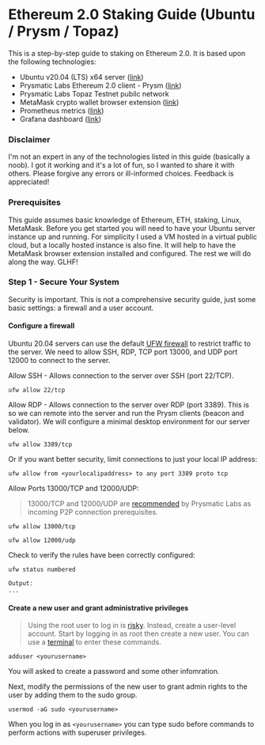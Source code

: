 # Ethereum 2.0 Staking Guide (Ubuntu / Prysm / Topaz)
This is a step-by-step guide to staking on Ethereum 2.0. It is based upon the following technologies:
- Ubuntu v20.04 (LTS) x64 server ([link](https://ubuntu.com/))
- Prysmatic Labs Ethereum 2.0 client - Prysm ([link](https://prysmaticlabs.com/))
- Prysmatic Labs Topaz Testnet pubilc network
- MetaMask crypto wallet browser extension ([link](https://metamask.io/))
- Prometheus metrics ([link](https://prometheus.io/))
- Grafana dashboard ([link](https://grafana.com/))

### Disclaimer
I'm not an expert in any of the technologies listed in this guide (basically a noob). I got it working and it's a lot of fun, so I wanted to share it with others. Please forgive any errors or ill-informed choices. Feedback is appreciated!

### Prerequisites
This guide assumes basic knowledge of Ethereum, ETH, staking, Linux, MetaMask. Before you get started you will need to have your Ubuntu server instance up and running. For simplicity I used a VM hosted in a virtual public cloud, but a locally hosted instance is also fine. It will help to have the MetaMask browser extension installed and configured. The rest we will do along the way. GLHF!

### Step 1 - Secure Your System
Security is important. This is not a comprehensive security guide, just some basic settings: a firewall and a user account.

#### Configure a firewall

Ubuntu 20.04 servers can use the default [UFW firewall](https://help.ubuntu.com/community/UFW) to restrict traffic to the server. We need to allow SSH, RDP, TCP port 13000, and UDP port 12000 to connect to the server.

Allow SSH - Allows connection to the server over SSH (port 22/TCP).

```
ufw allow 22/tcp
```

Allow RDP - Allows connection to the server over RDP (port 3389). This is so we can remote into the server and run the Prysm clients (beacon and validator). We will configure a minimal desktop environment for our server below.

```
ufw allow 3389/tcp
```

Or if you want better security, limit connections to just your local IP address:

```
ufw allow from <yourlocalipaddress> to any port 3389 proto tcp
```

Allow Ports 13000/TCP and 12000/UDP:

> 13000/TCP and 12000/UDP are [recommended](https://docs.prylabs.network/docs/prysm-usage/p2p-host-ip/#incoming-p2p-connection-prerequisites) by Prysmatic Labs as incoming P2P connection prerequisites.

```
ufw allow 13000/tcp
```

```
ufw allow 12000/udp
```

Check to verify the rules have been correctly configured:

```
ufw status numbered
```

```
Output:
...
```

#### Create a new user and grant administrative privileges

> Using the root user to log in is [risky](https://askubuntu.com/questions/16178/why-is-it-bad-to-log-in-as-root). Instead, create a user-level account. Start by logging in as root then create a new user. You can use a [terminal](https://ubuntu.com/tutorials/command-line-for-beginners#3-opening-a-terminal) to enter these commands.

```
adduser <yourusername>
```

You will asked to create a password and some other infomration.

Next, modify the permissions of the new user to grant admin rights to the user by adding them to the sudo group.

```
usermod -aG sudo <yourusername>
```

When you log in as ```<yourusername>``` you can type sudo before commands to perform actions with superuser privileges.

